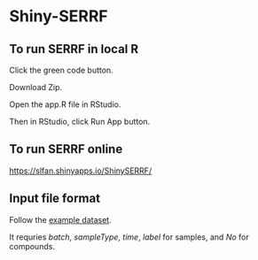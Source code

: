 # Shiny-SERRF

## To run SERRF in local R

Click the green code button. 

Download Zip. 

Open the app.R file in RStudio. 

Then in RStudio, click Run App button.

## To run SERRF online
https://slfan.shinyapps.io/ShinySERRF/


## Input file format
Follow the [example dataset](https://github.com/slfan2013/Shiny-SERRF/raw/master/SERRF%20example%20dataset.xlsx).

It requries _batch_, _sampleType_, _time_, _label_ for samples, and _No_ for compounds.


